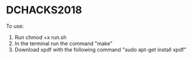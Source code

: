 # DCHACKS2018

To use: 

1. Run chmod +x run.sh 
2. In the terminal run the command "make"
3. Download xpdf with the following command "sudo apt-get install xpdf"


